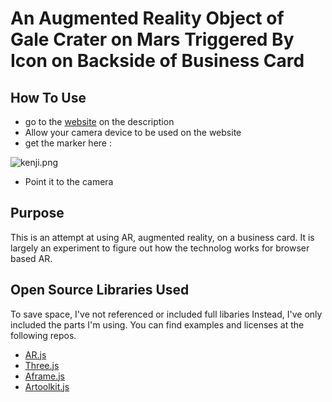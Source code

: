 # An Augmented Reality Object of Gale Crater on Mars Triggered By Icon on Backside of Business Card

## How To Use
* go to the [website](http://cartao-solaris.surge.sh/) on the description
* Allow your camera device to be used on the website
* get the marker here : 

![kenji.png](http://cartao-solaris.surge.sh/markers/kanji.png)

* Point it to the camera

## Purpose
This is an attempt at using AR, augmented reality, on a business card. It is largely an experiment to figure out how the technolog works for browser based AR. 

## Open Source Libraries Used
To save space, I've not referenced or included full libaries Instead, I've only included the parts I'm using. You can find examples and licenses at the following repos. 
- <a href="https://github.com/jeromeetienne/AR.js">AR.js</a>
- <a href="https://threejs.org/">Three.js</a>
- <a href="https://aframe.io/">Aframe.js
- <a href="https://github.com/artoolkit/jsartoolkit5">Artoolkit.js</a>
